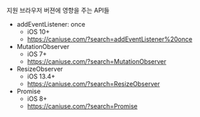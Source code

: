 지원 브라우저 버젼에 영향을 주는 API들

- addEventListener: once
  - iOS 10+
  - https://caniuse.com/?search=addEventListener%20once
- MutationObserver
  - iOS 7+
  - https://caniuse.com/?search=MutationObserver
- ResizeObserver
  - iOS 13.4+
  - https://caniuse.com/?search=ResizeObserver
- Promise
  - iOS 8+
  - https://caniuse.com/?search=Promise
